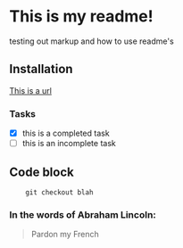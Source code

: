 # This is my readme!
testing out markup and how to use readme's

## Installation
[This is a url](http://github.com)

### Tasks
- [x] this is a completed task
- [ ] this is an incomplete task

## Code block
```
    git checkout blah
```

### In the words of Abraham Lincoln:
> Pardon my French